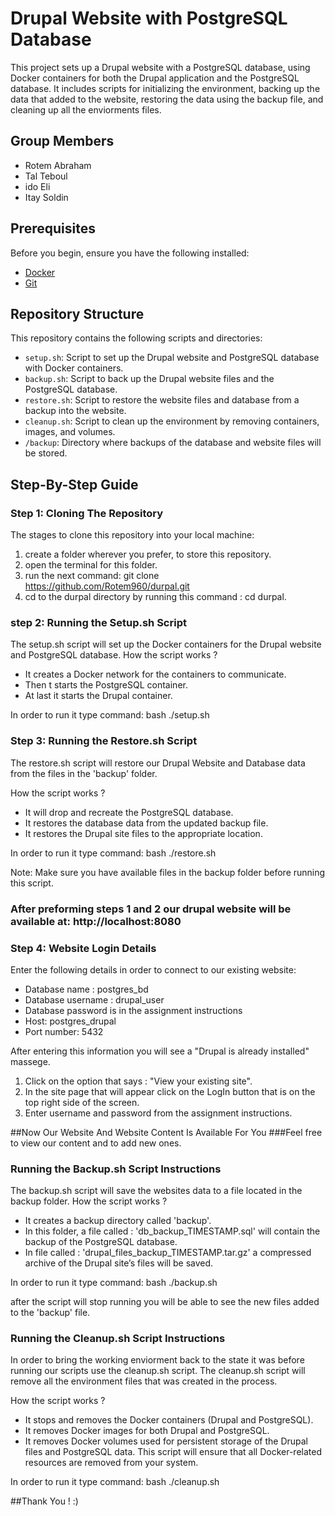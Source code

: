 # Drupal Website with PostgreSQL Database

This project sets up a Drupal website with a PostgreSQL database, using Docker containers for both the Drupal application and the PostgreSQL database. 
It includes scripts for initializing the environment, backing up the data that added to the website, restoring the data using the backup file, and cleaning up all the enviorments files.

## Group Members
- Rotem Abraham
- Tal Teboul
- ido Eli
- Itay Soldin

## Prerequisites

Before you begin, ensure you have the following installed:

- [Docker](https://www.docker.com/get-started)
- [Git](https://git-scm.com/)

## Repository Structure

This repository contains the following scripts and directories:

- `setup.sh`: Script to set up the Drupal website and PostgreSQL database with Docker containers.
- `backup.sh`: Script to back up the Drupal website files and the PostgreSQL database.
- `restore.sh`: Script to restore the website files and database from a backup into the website.
- `cleanup.sh`: Script to clean up the environment by removing containers, images, and volumes.
- `/backup`: Directory where backups of the database and website files will be stored.
 

## Step-By-Step Guide
### Step 1: Cloning The Repository

The stages to clone this repository into your local machine:
1. create a folder wherever you prefer, to store this repository.
2. open the terminal for this folder.
3. run the next command: git clone https://github.com/Rotem960/durpal.git
4. cd to the durpal directory by running this command : cd durpal.
   
### step 2: Running the Setup.sh Script

The setup.sh script will set up the Docker containers for the Drupal website and PostgreSQL database.
How the script works ?
- It creates a Docker network for the containers to communicate.
- Then t starts the PostgreSQL container.
- At last it starts the Drupal container.
 
In order to run it type command: bash ./setup.sh

### Step 3: Running the Restore.sh Script 
The restore.sh script will restore our Drupal Website and Database data from the files in the 'backup' folder.

How the script works ?
- It will drop and recreate the PostgreSQL database.
- It restores the database data from the updated backup file.
- It restores the Drupal site files to the appropriate location.

In order to run it type command: bash ./restore.sh

Note: Make sure you have available files in the backup folder before running this script.

### After preforming steps 1 and 2 our drupal website will be available at: http://localhost:8080
### Step 4: Website Login Details
Enter the following details in order to connect to our existing website:
- Database name : postgres_bd
- Database username : drupal_user
- Database password is in the assignment instructions
- Host: postgres_drupal
- Port number: 5432
 
After entering this information you will see a "Drupal is already installed" massege.
1. Click on the option that says : "View your existing site".
2. In the site page that will appear click on the LogIn button that is on the top right side of the screen.
3. Enter username and password from the assignment instructions.

##Now Our Website And Website Content Is Available For You
###Feel free to view our content and to add new ones.

### Running the Backup.sh Script Instructions
The backup.sh script will save the websites data to a file located in the backup folder.
How the script works ? 
- It creates a backup directory called 'backup'.
- In this folder, a file called : 'db_backup_TIMESTAMP.sql' will contain the backup of the PostgreSQL database.
- In file called : 'drupal_files_backup_TIMESTAMP.tar.gz' a compressed archive of the Drupal site’s files will be saved.

In order to run it type command: bash ./backup.sh

after the script will stop running you will be able to see the new files added to the 'backup' file.

### Running the Cleanup.sh Script Instructions
In order to bring the working enviorment back to the state it was before running our scripts use the cleanup.sh script.
The cleanup.sh script will remove all the environment files that was created in the process.

How the script works ?
- It stops and removes the Docker containers (Drupal and PostgreSQL).
- It removes Docker images for both Drupal and PostgreSQL.
- It removes Docker volumes used for persistent storage of the Drupal files and PostgreSQL data.
This script will ensure that all Docker-related resources are removed from your system.

In order to run it type command: bash ./cleanup.sh


##Thank You ! :) 

